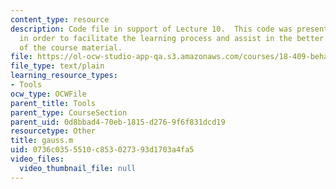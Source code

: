 ```yaml
---
content_type: resource
description: Code file in support of Lecture 10.  This code was presented by the professor
  in order to facilitate the learning process and assist in the better understanding
  of the course material.
file: https://ol-ocw-studio-app-qa.s3.amazonaws.com/courses/18-409-behavior-of-algorithms-spring-2002/0736c0355510c853027393d1703a4fa5_gauss.m
file_type: text/plain
learning_resource_types:
- Tools
ocw_type: OCWFile
parent_title: Tools
parent_type: CourseSection
parent_uid: 0d8bbad4-70eb-1815-d276-9f6f831dcd19
resourcetype: Other
title: gauss.m
uid: 0736c035-5510-c853-0273-93d1703a4fa5
video_files:
  video_thumbnail_file: null
---
```

